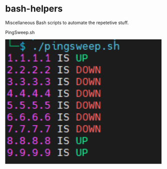 # bash-helpers

Miscellaneous Bash scripts to automate the repetetive stuff.

PingSweep.sh

<img src="https://github.com/mr-tomr/bash-helpers/blob/main/images/pingsweepsh.png" alt="Alt Text" style="width: 500px;">
